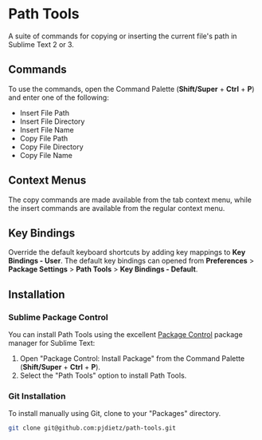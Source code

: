 # Path Tools

A suite of commands for copying or inserting the current file's path in Sublime Text 2 or 3.

## Commands

To use the commands, open the Command Palette (**Shift/Super** + **Ctrl** + **P**) and enter one of the following:
- Insert File Path
- Insert File Directory
- Insert File Name
- Copy File Path
- Copy File Directory
- Copy File Name

## Context Menus
The copy commands are made available from the tab context menu, while the insert commands are available from the regular context menu.

## Key Bindings
Override the default keyboard shortcuts by adding key mappings to **Key Bindings - User**.
The default key bindings can opened from **Preferences** > **Package Settings** > **Path Tools** > **Key Bindings - Default**.

## Installation

### Sublime Package Control
You can install Path Tools using the excellent [Package Control][] package manager for Sublime Text:

1. Open "Package Control: Install Package" from the Command Palette (**Shift/Super** + **Ctrl** + **P**).
2. Select the "Path Tools" option to install Path Tools.

[Package Control]: http://wbond.net/sublime_packages/package_control

### Git Installation

To install manually using Git, clone to your "Packages" directory.

```bash
git clone git@github.com:pjdietz/path-tools.git
```
